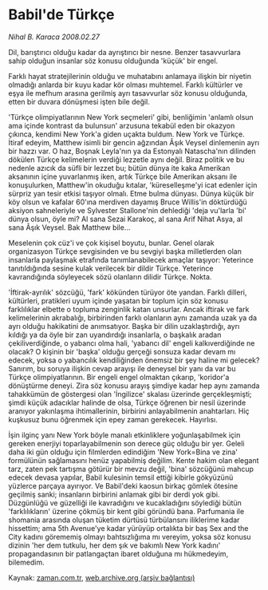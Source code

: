 # Babil'de Türkçe

*Nihal B. Karaca 2008.02.27*

<tr><td class="metin" colspan="2" style="padding-top: 20px; padding-left: 5px; padding-right: 10px;">Dil, barıştırıcı olduğu kadar da ayrıştırıcı bir nesne. Benzer tasavvurlara sahip olduğun insanlar söz konusu olduğunda 'küçük' bir engel.</td></tr><tr><td class="metin" colspan="2" style="padding-top: 20px; padding-left: 5px; padding-right: 10px;"><p>Farklı hayat stratejilerinin olduğu ve muhatabını anlamaya ilişkin bir niyetin olmadığı anlarda bir kuyu kadar kör olması muhtemel. Farklı kültürler ve eşya ile mefhum arasına gerilmiş ayrı tasavvurlar söz konusu olduğunda, etten bir duvara dönüşmesi işten bile değil. 
<p> 'Türkçe olimpiyatlarının New York seçmeleri' gibi, benliğimin 'anlamlı olsun ama içinde kontrast da bulunsun' arzusuna tekabül eden bir okazyon çıkınca, kendimi New York'a giden uçakta buldum. New York ve Türkçe. İtiraf edeyim, Matthew isimli bir gencin ağzından Âşık Veysel dinlemenin ayrı bir hazzı var. O haz, Boşnak Leyla'nın ya da Estonyalı Natascha'nın dilinden dökülen Türkçe kelimelerin verdiği lezzetle aynı değil. Biraz politik ve bu nedenle azıcık da süfli bir lezzet bu; bütün dünya ite kaka Amerikan aksanının içine yuvarlanmış iken, artık Türkçe bile Amerikan aksanı ile konuşulurken, Matthew'in okuduğu kıtalar, 'küreselleşme'yi icat edenler için sürpriz yan tesir etkisi taşıyor olmalı. Etme bulma dünyası. Dünya küçük bir köy olsun ve kafalar 60'ına merdiven dayamış Bruce Willis'in döktürdüğü aksiyon sahneleriyle ve Sylvester Stallone'nin dehlediği 'deja vu'larla 'bi' dünya olsun, öyle mi? Al sana Sezai Karakoç, al sana Arif Nihat Asya, al sana Âşık Veysel. Bak Matthew bile...
<p> Meselenin çok cüz'i ve çok kişisel boyutu, bunlar. Genel olarak organizasyon Türkçe sevgisinden ve bu sevgiyi başka milletlerden olan insanlarla paylaşmak etrafında tanımlanabilecek amaçlar taşıyor: Yeterince tanıtıldığında sesine kulak verilecek bir dildir Türkçe. Yeterince kavrandığında söyleyecek sözü olanların dilidir Türkçe. Nokta. 
<p> 'İftirak-ayrılık' sözcüğü, 'fark' kökünden türüyor öte yandan. Farklı dilleri, kültürleri, pratikleri uyum içinde yaşatan bir toplum için söz konusu farklılıklar elbette o topluma zenginlik katan unsurlar. Ancak iftirak ve fark kelimelerinin akrabalığı, birbirinden farklı olanların aynı zamanda uzak ya da ayrı olduğu hakikatini de anımsatıyor. Başka bir dilin uzaklaştırdığı, ayrı kıldığı ya da öyle bir zan uyandırdığı insanlarla, o başkalık aradan çekiliverdiğinde, o yabancı olma hali, 'yabancı dil' engeli kalkıverdiğinde ne olacak? O kişinin bir 'başka' olduğu gerçeği sonsuza kadar devam mı edecek, yoksa o yabancılık kendiliğinden önemsiz bir şey haline mi gelecek? Sanırım, bu soruya ilişkin cevap arayışı ile deneysel bir yanı da var bu Türkçe olimpiyatlarının. Bir engeli engel olmaktan çıkarıp, 'koridor'a dönüştürme deneyi. Zira söz konusu arayış şimdiye kadar hep aynı zamanda tahakkümün de göstergesi olan 'İngilizce' skalası üzerinde gerçekleşmişti; şimdi küçük adacıklar halinde de olsa, Türkçe öğrenen bir nesil üzerinde aranıyor yakınlaşma ihtimallerinin, birbirini anlayabilmenin anahtarları. Hiç kuşkusuz bunu öğrenmek için epey zaman gerekecek. Hayırlısı. 
<p> İşin ilginç yanı New York böyle manalı etkinliklere yoğunlaşabilmek için gereken enerjiyi toparlayabilmenin son derece güç olduğu bir yer. Geleli daha iki gün olduğu için filmlerden edindiğim 'New York=Bina ve zina' formülünün sağlamasını henüz yapabilmiş değilim. Kente hakim olan elegant tarz, zaten pek tartışma götürür bir mevzu değil, 'bina' sözcüğünü mahcup edecek devasa yapılar, Babil kulesinin temsil ettiği kibirle gökyüzünü yüzlerce parçaya ayırıyor. Ve Babil'deki kaosun birkaç gömlek ötesine geçilmiş sanki; insanların birbirini anlamak gibi bir derdi yok gibi. Düzgünlüğü ve güzelliği ile kavradığını ve kucakladığını söylediği bütün 'farklılıkların' üzerine çökmüş bir kent gibi göründü bana. Parfumania ile shomania arasında oluşan tüketim dürtüsü türbülansını iliklerime kadar hissettim; ama 5th Avenue'ye kadar yürüyüp ortalıkta bir baş Sex and the City kadını görememiş olmayı bahtsızlığıma mı vereyim, yoksa söz konusu dizinin 'her dem tutkulu, her dem şık ve bakımlı New York kadını' propagandasının bir patlangaçtan ibaret olduğuna mı hükmedeyim, bilemedim.<br/></p></p></p></p></p></td></tr>

Kaynak: [zaman.com.tr](http://zaman.com.tr/yazar.do?yazino=657286), [web.archive.org (arşiv bağlantısı)](http://web.archive.org/web/20080419002859/http://www.zaman.com.tr:80/yazar.do?yazino=657286)

